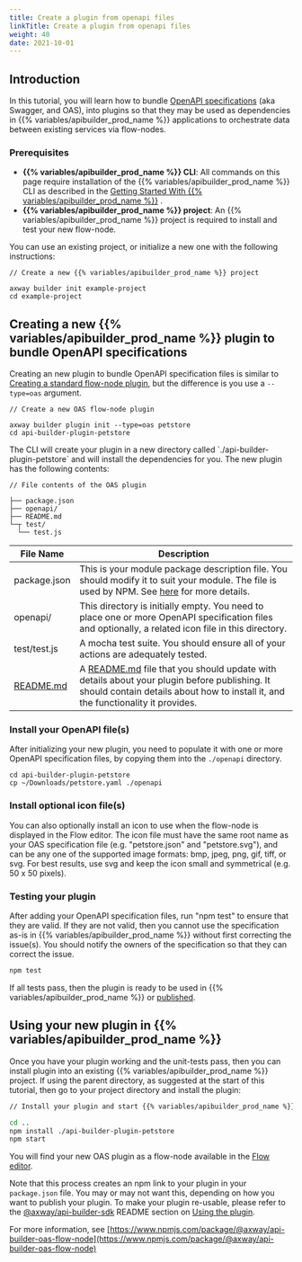 ```yaml
---
title: Create a plugin from openapi files
linkTitle: Create a plugin from openapi files
weight: 40
date: 2021-10-01
---
```


## Introduction

In this tutorial, you will learn how to bundle [OpenAPI specifications](https://www.openapis.org) (aka Swagger, and OAS), into plugins so that they may be used as dependencies in {{% variables/apibuilder_prod_name %}} applications to orchestrate data between existing services via flow-nodes.

### Prerequisites

* **{{% variables/apibuilder_prod_name %}} CLI**: All commands on this page require installation of the {{% variables/apibuilder_prod_name %}} CLI as described in the [Getting Started With {{% variables/apibuilder_prod_name %}}](/docs/getting_started/) .
* **{{% variables/apibuilder_prod_name %}} project**: An {{% variables/apibuilder_prod_name %}} project is required to install and test your new flow-node.

You can use an existing project, or initialize a new one with the following instructions:

```
// Create a new {{% variables/apibuilder_prod_name %}} project

axway builder init example-project
cd example-project
```

## Creating a new {{% variables/apibuilder_prod_name %}} plugin to bundle OpenAPI specifications

Creating an new plugin to bundle OpenAPI specification files is similar to [Creating a standard flow-node plugin](/docs/how_to/create_a_custom_flow-node/), but the difference is you use a `--type=oas` argument.

```
// Create a new OAS flow-node plugin

axway builder plugin init --type=oas petstore
cd api-builder-plugin-petstore
```

The CLI will create your plugin in a new directory called \`./api-builder-plugin-petstore\` and will install the dependencies for you. The new plugin has the following contents:

```
// File contents of the OAS plugin

├── package.json
├── openapi/
├── README.md
└─┬ test/
  └── test.js
```

| File Name | Description |
| --- | --- |
| package.json | This is your module package description file. You should modify it to suit your module. The file is used by NPM. See [here](https://docs.npmjs.com/files/package.json) for more details. |
| openapi/ | This directory is initially empty. You need to place one or more OpenAPI specification files and optionally, a related icon file in this directory. |
| test/test.js | A mocha test suite. You should ensure all of your actions are adequately tested. |
| [README.md](http://README.md) | A [README.md](http://README.md) file that you should update with details about your plugin before publishing. It should contain details about how to install it, and the functionality it provides. |

### Install your OpenAPI file(s)

After initializing your new plugin, you need to populate it with one or more OpenAPI specification files, by copying them into the `./openapi` directory.

```
cd api-builder-plugin-petstore
cp ~/Downloads/petstore.yaml ./openapi
```

### Install optional icon file(s)

You can also optionally install an icon to use when the flow-node is displayed in the Flow editor. The icon file must have the same root name as your OAS specification file (e.g. "petstore.json" and "petstore.svg"), and can be any one of the supported image formats: bmp, jpeg, png, gif, tiff, or svg. For best results, use svg and keep the icon small and symmetrical (e.g. 50 x 50 pixels).

### Testing your plugin

After adding your OpenAPI specification files, run "npm test" to ensure that they are valid. If they are not valid, then you cannot use the specification as-is in {{% variables/apibuilder_prod_name %}} without first correcting the issue(s). You should notify the owners of the specification so that they can correct the issue.

```bash
npm test
```

If all tests pass, then the plugin is ready to be used in {{% variables/apibuilder_prod_name %}} or [published](https://docs.npmjs.com/packages-and-modules/contributing-packages-to-the-registry).

## Using your new plugin in {{% variables/apibuilder_prod_name %}}

Once you have your plugin working and the unit-tests pass, then you can install plugin into an existing {{% variables/apibuilder_prod_name %}} project. If using the parent directory, as suggested at the start of this tutorial, then go to your project directory and install the plugin:

```bash
// Install your plugin and start {{% variables/apibuilder_prod_name %}}

cd ..
npm install ./api-builder-plugin-petstore
npm start
```

You will find your new OAS plugin as a flow-node available in the [Flow editor](/docs/developer_guide/flows/).

Note that this process creates an npm link to your plugin in your `package.json` file. You may or may not want this, depending on how you want to publish your plugin. To make your plugin re-usable, please refer to the [@axway/api-builder-sdk](https://www.npmjs.com/package/@axway/api-builder-sdk) README section on [Using the plugin](https://www.npmjs.com/package/@axway/api-builder-sdk#user-content-using-the-plugin).

For more information, see [https://www.npmjs.com/package/@axway/api-builder-oas-flow-node](https://www.npmjs.com/package/@axway/api-builder-oas-flow-node)
